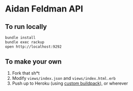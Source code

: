 # Aidan Feldman API

## To run locally

```bash
bundle install
bundle exec rackup
open http://localhost:9292
```

## To make your own

1. Fork that sh\*t
2. Modify `views/index.json` and `views/index.html.erb`
3. Push up to Heroku (using [custom buildpack](https://github.com/qnyp/heroku-buildpack-ruby-bower)), or wherever
